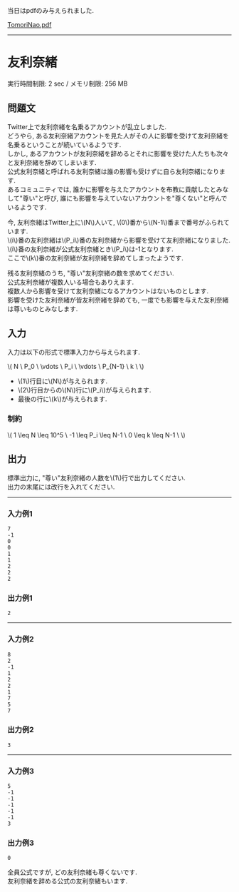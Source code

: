 当日はpdfのみ与えられました. 

[TomoriNao.pdf](TomoriNao.pdf)

---

# 友利奈緒

実行時間制限: 2 sec / メモリ制限: 256 MB  

## 問題文

Twitter上で友利奈緒を名乗るアカウントが乱立しました.  
どうやら, ある友利奈緒アカウントを見た人がその人に影響を受けて友利奈緒を名乗るということが続いているようです.  
しかし, あるアカウントが友利奈緒を辞めるとそれに影響を受けた人たちも次々と友利奈緒を辞めてしまいます.  
公式友利奈緒と呼ばれる友利奈緒は誰の影響も受けずに自ら友利奈緒になります.  
あるコミュニティでは, 誰かに影響を与えたアカウントを布教に貢献したとみなして"尊い"と呼び, 誰にも影響を与えていないアカウントを"尊くない"と呼んでいるようです.  

今, 友利奈緒はTwitter上に\\(N\\)人いて, \\(0\\)番から\\(N-1\\)番まで番号がふられています.  
\\(i\\)番の友利奈緒は\\(P_i\\)番の友利奈緒から影響を受けて友利奈緒になりました.  
\\(i\\)番の友利奈緒が公式友利奈緒とき\\(P_i\\)は-1となります.  
ここで\\(k\\)番の友利奈緒が友利奈緒を辞めてしまったようです.  

残る友利奈緒のうち, "尊い"友利奈緒の数を求めてください.  
公式友利奈緒が複数人いる場合もありえます.  
複数人から影響を受けて友利奈緒になるアカウントはないものとします.  
影響を受けた友利奈緒が皆友利奈緒を辞めても, 一度でも影響を与えた友利奈緒は尊いものとみなします.  

## 入力

入力は以下の形式で標準入力から与えられます.  

\\(
N \\
P_0 \\
\vdots \\
P_i \\
\vdots \\
P_{N-1} \\
k \\
\\)

- \\(1\\)行目に\\(N\\)が与えられます.
- \\(2\\)行目からの\\(N\\)行に\\(P_i\\)が与えられます.
- 最後の行に\\(k\\)が与えられます.

### 制約

\\(
1 \leq N \leq 10^5 \\
-1 \leq P_i \leq N-1 \\
0 \leq k \leq N-1 \\
\\)

## 出力

標準出力に, "尊い"友利奈緒の人数を\\(1\\)行で出力してください.  
出力の末尾には改行を入れてください.  

---

### 入力例1

```
7
-1
0
0
1
1
2
2
2

```

### 出力例1

```
2

```

---

### 入力例2

```
8
2
-1
1
2
2
1
7
5
7

```

### 出力例2

```
3

```

---

### 入力例3

```
5
-1
-1
-1
-1
-1
3

```

### 出力例3

```
0

```

全員公式ですが, どの友利奈緒も尊くないです.  
友利奈緒を辞める公式の友利奈緒もいます.  
